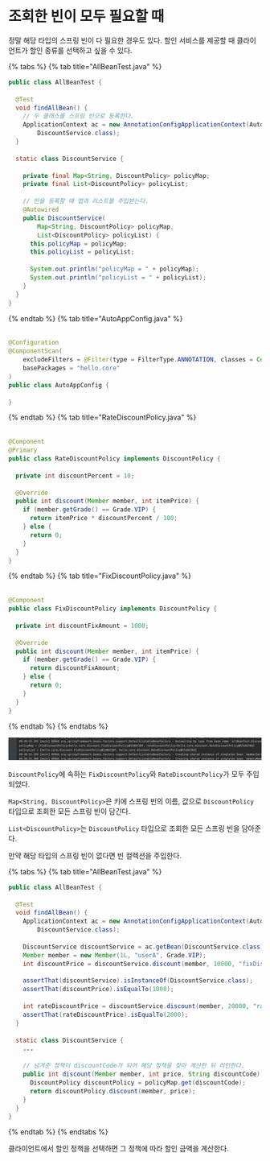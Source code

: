 # 조회한 빈이 모두 필요할 때

정말 해당 타입의 스프링 빈이 다 필요한 경우도 있다. 할인 서비스를 제공할 때 클라이언트가 할인 종류를 선택하고 싶을 수 있다.

{% tabs %} {% tab title="AllBeanTest.java" %}

```java
public class AllBeanTest {

  @Test
  void findAllBean() {
    // 두 클래스를 스프링 빈으로 등록한다.
    ApplicationContext ac = new AnnotationConfigApplicationContext(AutoAppConfig.class,
        DiscountService.class);
  }

  static class DiscountService {

    private final Map<String, DiscountPolicy> policyMap;
    private final List<DiscountPolicy> policyList;

    // 빈을 등록할 때 맵과 리스트를 주입받는다.
    @Autowired
    public DiscountService(
        Map<String, DiscountPolicy> policyMap,
        List<DiscountPolicy> policyList) {
      this.policyMap = policyMap;
      this.policyList = policyList;

      System.out.println("policyMap = " + policyMap);
      System.out.println("policyList = " + policyList);
    }
  }
}
```

{% endtab %} {% tab title="AutoAppConfig.java" %}

```java

@Configuration
@ComponentScan(
    excludeFilters = @Filter(type = FilterType.ANNOTATION, classes = Configuration.class),
    basePackages = "hello.core"
)
public class AutoAppConfig {

}

```

{% endtab %} {% tab title="RateDiscountPolicy.java" %}

```java

@Component
@Primary
public class RateDiscountPolicy implements DiscountPolicy {

  private int discountPercent = 10;

  @Override
  public int discount(Member member, int itemPrice) {
    if (member.getGrade() == Grade.VIP) {
      return itemPrice * discountPercent / 100;
    } else {
      return 0;
    }
  }
}
```

{% endtab %} {% tab title="FixDiscountPolicy.java" %}

```java

@Component
public class FixDiscountPolicy implements DiscountPolicy {

  private int discountFixAmount = 1000;

  @Override
  public int discount(Member member, int itemPrice) {
    if (member.getGrade() == Grade.VIP) {
      return discountFixAmount;
    } else {
      return 0;
    }
  }
}
```

{% endtab %} {% endtabs %}

![](../../.gitbook/assets/kimyounghan-spring-core-principle/07/screenshot%202021-04-12%20오전%209.39.06.png)

`DiscountPolicy`에 속하는 `FixDiscountPolicy`와 `RateDiscountPolicy`가 모두 주입되었다.

`Map<String, DiscountPolicy>`은 키에 스프링 빈의 이름, 값으로 `DiscountPolicy` 타입으로 조회한 모든 스프링 빈이 담긴다.

`List<DiscountPolicy>`는 `DiscountPolicy` 타입으로 조회한 모든 스프링 빈을 담아준다.

만약 해당 타입의 스프링 빈이 없다면 빈 컬렉션을 주입한다.

{% tabs %} {% tab title="AllBeanTest.java" %}

```java
public class AllBeanTest {

  @Test
  void findAllBean() {
    ApplicationContext ac = new AnnotationConfigApplicationContext(AutoAppConfig.class,
        DiscountService.class);

    DiscountService discountService = ac.getBean(DiscountService.class);
    Member member = new Member(1L, "userA", Grade.VIP);
    int discountPrice = discountService.discount(member, 10000, "fixDiscountPolicy");

    assertThat(discountService).isInstanceOf(DiscountService.class);
    assertThat(discountPrice).isEqualTo(1000);

    int rateDiscountPrice = discountService.discount(member, 20000, "rateDiscountPolicy");
    assertThat(rateDiscountPrice).isEqualTo(2000);
  }

  static class DiscountService {
    ...

    // 넘겨준 정책이 discountCode가 되어 해당 정책을 찾아 계산한 뒤 리턴한다.
    public int discount(Member member, int price, String discountCode) {
      DiscountPolicy discountPolicy = policyMap.get(discountCode);
      return discountPolicy.discount(member, price);
    }
  }
}
```

{% endtab %} {% endtabs %}

클라이언트에서 할인 정책을 선택하면 그 정책에 따라 할인 금액을 계산한다.